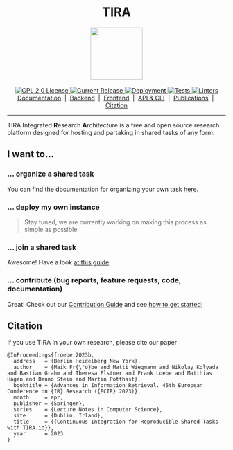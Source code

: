 <h1 align="center">TIRA</h1>

<p align="center">
   <img width=120px src="https://assets.tira.io/tira-icons/tira-logo.svg">
   <!--h3>Integrated Research Architecture</h3-->
   <br/>
   <br/>
   <a href="https://github.com/tira-io/tira">
   <img alt="GPL 2.0 License" src="https://img.shields.io/github/license/tira-io/tira.svg"/>
   </a>
   <a href="https://github.com/tira-io/tira/releases">
   <img alt="Current Release" src="https://img.shields.io/github/release/tira-io/tira.svg"/>
   </a>
   <a href="https://tira.io">
   <img alt="Deployment" src="https://img.shields.io/badge/dynamic/json?url=https%3A%2F%2Fwww.tira.io%2Fapi%2Fv1%2F&query=%24.version&prefix=v.&label=tira.io"/>
   </a>
   <a href="https://github.com/tira-io/tira/actions/workflows/run-all-tests.yml">
   <img alt="Tests" src="https://github.com/tira-io/tira/actions/workflows/run-all-tests.yml/badge.svg"/>
   </a>
   <a href="https://github.com/tira-io/tira/actions/workflows/linters.yml">
   <img alt="Linters" src="https://github.com/tira-io/tira/actions/workflows/linters.yml/badge.svg"/>
   </a>
   <br>
   <a href="https://tira-io.github.io/tira/">Documentation</a> &nbsp;|&nbsp;
   <a href="./application/">Backend</a> &nbsp;|&nbsp;
   <a href="./frontend/">Frontend</a> &nbsp;|&nbsp;
   <a href="./python-client/">API &amp; CLI</a> &nbsp;|&nbsp;
   <a href="https://webis.de/publications.html?q=tira">Publications</a> &nbsp;|&nbsp;
   <a href="#citation">Citation</a>
</p>

---

TIRA **I**ntegrated **R**esearch **A**rchitecture is a free and open source research platform designed for hosting and
partaking in shared tasks of any form.

## I want to...
### ... organize a shared task
You can find the documentation for organizing your own task
[here](https://tira-io.github.io/tira/organizers/organizing-tasks.html).

### ... deploy my own instance
> Stay tuned, we are currently working on making this process as simple as possible.

### ... join a shared task
Awesome! Have a look [at this guide](https://tira-io.github.io/tira/users/participate.html).

### ... contribute (bug reports, feature requests, code, documentation)
Great! Check out our <a href="">Contribution Guide</a> and see [how to get started](https://tira-io.github.io/tira/development/devenvironment.html);


## Citation

If you use TIRA in your own research, please cite our paper

```
@InProceedings{froebe:2023b,
  address   = {Berlin Heidelberg New York},
  author    = {Maik Fr{\"o}be and Matti Wiegmann and Nikolay Kolyada and Bastian Grahm and Theresa Elstner and Frank Loebe and Matthias Hagen and Benno Stein and Martin Potthast},
  booktitle = {Advances in Information Retrieval. 45th European Conference on {IR} Research ({ECIR} 2023)},
  month     = apr,
  publisher = {Springer},
  series    = {Lecture Notes in Computer Science},
  site      = {Dublin, Irland},
  title     = {{Continuous Integration for Reproducible Shared Tasks with TIRA.io}},
  year      = 2023
}
```
